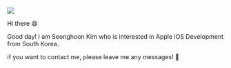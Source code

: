 <img src="https://capsule-render.vercel.app/api?type=wave&color=auto&height=300&section=header&text=capsule%20render&fontSize=90" />


Hi there 😄

Good day! I am Seonghoon Kim who is interested in Apple iOS Development from South Korea. 

if you want to contact me, please leave me any messages! 📩
